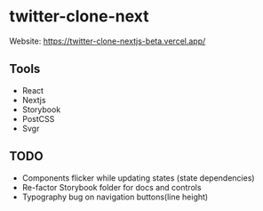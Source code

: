 # twitter-clone-next

Website: https://twitter-clone-nextjs-beta.vercel.app/

## Tools

- React
- Nextjs
- Storybook
- PostCSS
- Svgr

## TODO

- Components flicker while updating states (state dependencies)
- Re-factor Storybook folder for docs and controls
- Typography bug on navigation buttons(line height)
